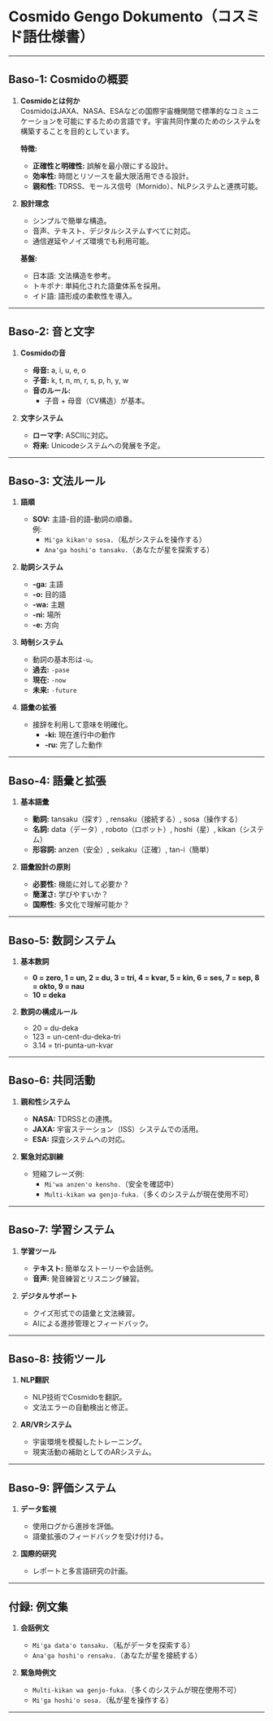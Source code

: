 # **Cosmido Gengo Dokumento（コスミド語仕様書）**

---

## **Baso-1: Cosmidoの概要**

1. **Cosmidoとは何か**  
   CosmidoはJAXA、NASA、ESAなどの国際宇宙機関間で標準的なコミュニケーションを可能にするための言語です。宇宙共同作業のためのシステムを構築することを目的としています。

   **特徴:**  
   - **正確性と明確性:** 誤解を最小限にする設計。  
   - **効率性:** 時間とリソースを最大限活用できる設計。  
   - **親和性:** TDRSS、モールス信号（Mornido）、NLPシステムと連携可能。  

2. **設計理念**  
   - シンプルで簡単な構造。  
   - 音声、テキスト、デジタルシステムすべてに対応。  
   - 通信遅延やノイズ環境でも利用可能。

   **基盤:**  
   - 日本語: 文法構造を参考。  
   - トキポナ: 単純化された語彙体系を採用。  
   - イド語: 語形成の柔軟性を導入。  

---

## **Baso-2: 音と文字**

1. **Cosmidoの音**  
   - **母音:** a, i, u, e, o  
   - **子音:** k, t, n, m, r, s, p, h, y, w  
   - **音のルール:**  
     - 子音 + 母音（CV構造）が基本。  

2. **文字システム**  
   - **ローマ字:** ASCIIに対応。  
   - **将来:** Unicodeシステムへの発展を予定。  

---

## **Baso-3: 文法ルール**

1. **語順**  
   - **SOV:** 主語-目的語-動詞の順番。  
     例:  
     - `Mi'ga kikan'o sosa.`（私がシステムを操作する）  
     - `Ana'ga hoshi'o tansaku.`（あなたが星を探索する）  

2. **助詞システム**  
   - **-ga:** 主語  
   - **-o:** 目的語  
   - **-wa:** 主題  
   - **-ni:** 場所  
   - **-e:** 方向  

3. **時制システム**  
   - 動詞の基本形は`-u`。  
   - **過去:** `-pase`  
   - **現在:** `-now`  
   - **未来:** `-future`  

4. **語彙の拡張**  
   - 接辞を利用して意味を明確化。  
     - **-ki:** 現在進行中の動作  
     - **-ru:** 完了した動作  

---

## **Baso-4: 語彙と拡張**

1. **基本語彙**  
   - **動詞:** tansaku（探す）, rensaku（接続する）, sosa（操作する）  
   - **名詞:** data（データ）, roboto（ロボット）, hoshi（星）, kikan（システム）  
   - **形容詞:** anzen（安全）, seikaku（正確）, tan-i（簡単）  

2. **語彙設計の原則**  
   - **必要性:** 機能に対して必要か？  
   - **簡潔さ:** 学びやすいか？  
   - **国際性:** 多文化で理解可能か？  

---

## **Baso-5: 数詞システム**

1. **基本数詞**  
   - **0 = zero, 1 = un, 2 = du, 3 = tri, 4 = kvar, 5 = kin, 6 = ses, 7 = sep, 8 = okto, 9 = nau**  
   - **10 = deka**  

2. **数詞の構成ルール**  
   - 20 = du-deka  
   - 123 = un-cent-du-deka-tri  
   - 3.14 = tri-punta-un-kvar  

---

## **Baso-6: 共同活動**

1. **親和性システム**  
   - **NASA:** TDRSSとの連携。  
   - **JAXA:** 宇宙ステーション（ISS）システムでの活用。  
   - **ESA:** 探査システムへの対応。  

2. **緊急対応訓練**  
   - 短縮フレーズ例:  
     - `Mi'wa anzen'o kensho.`（安全を確認中）  
     - `Multi-kikan wa genjo-fuka.`（多くのシステムが現在使用不可）  

---

## **Baso-7: 学習システム**

1. **学習ツール**  
   - **テキスト:** 簡単なストーリーや会話例。  
   - **音声:** 発音練習とリスニング練習。  

2. **デジタルサポート**  
   - クイズ形式での語彙と文法練習。  
   - AIによる進捗管理とフィードバック。  

---

## **Baso-8: 技術ツール**

1. **NLP翻訳**  
   - NLP技術でCosmidoを翻訳。  
   - 文法エラーの自動検出と修正。  

2. **AR/VRシステム**  
   - 宇宙環境を模擬したトレーニング。  
   - 現実活動の補助としてのARシステム。  

---

## **Baso-9: 評価システム**

1. **データ監視**  
   - 使用ログから進捗を評価。  
   - 語彙拡張のフィードバックを受け付ける。  

2. **国際的研究**  
   - レポートと多言語研究の計画。  

---

## **付録: 例文集**

1. **会話例文**  
   - `Mi'ga data'o tansaku.`（私がデータを探索する）  
   - `Ana'ga hoshi'o rensaku.`（あなたが星を接続する）  

2. **緊急時例文**  
   - `Multi-kikan wa genjo-fuka.`（多くのシステムが現在使用不可）  
   - `Mi'ga hoshi'o sosa.`（私が星を操作する）  

---

